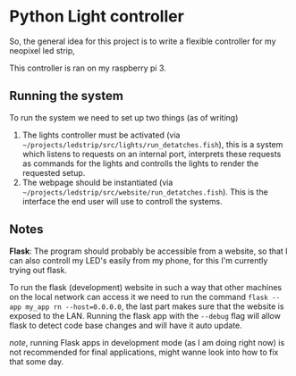 # Python Light controller

So, the general idea for this project is to write a flexible controller for my neopixel led strip,

This controller is ran on my raspberry pi 3.

## Running the system

To run the system we need to set up two things (as of writing)
1. The lights controller must be activated (via `~/projects/ledstrip/src/lights/run_detatches.fish`), this is a system which listens to requests on an internal port, interprets these requests as commands for the lights and controlls the lights to render the requested setup.
2. The webpage should be instantiated (via `~/projects/ledstrip/src/website/run_detatches.fish`). This is the interface the end user will use to controll the systems.

## Notes

**Flask**: The program should probably be accessible from a website, so that I can also controll my LED's 
easily from my phone, for this I'm currently trying out flask.

To run the flask (development) website in such a way that other machines on the local network
can access it we need to run the command `flask --app my_app rn --host=0.0.0.0`, the last part
makes sure that the website is exposed to the LAN.
Running the flask app with the `--debug` flag will allow flask to detect code base changes and will
have it auto update. 

_note_, running Flask apps in development mode (as I am doing right now) is not recommended
for final applications, might wanne look into how to fix that some day.

